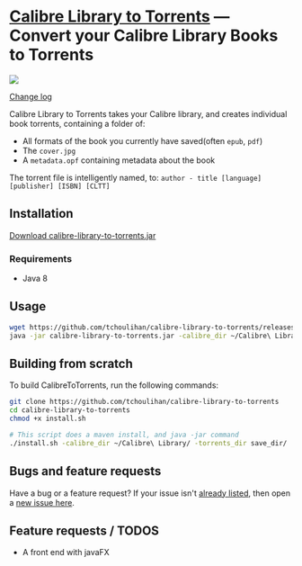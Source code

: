 [Calibre Library to Torrents]() &mdash; Convert your Calibre Library Books to Torrents
==========
![](http://img.shields.io/version/0.0.1.png?color=green)


[Change log](https://github.com/tchoulihan/calibre-library-to-torrents/releases)


Calibre Library to Torrents takes your Calibre library, and creates individual book torrents, containing a folder of:
* All formats of the book you currently have saved(often `epub`, `pdf`)
* The `cover.jpg`
* A `metadata.opf` containing metadata about the book

The torrent file is intelligently named, to:
`author - title [language] [publisher] [ISBN] [CLTT]`


## Installation

[Download calibre-library-to-torrents.jar](https://github.com/tchoulihan/calibre-library-to-torrents/releases/download/0.0.1/calibre-library-to-torrents.jar)

### Requirements
- Java 8


## Usage
```sh
wget https://github.com/tchoulihan/calibre-library-to-torrents/releases/download/0.0.1/calibre-library-to-torrents.jar
java -jar calibre-library-to-torrents.jar -calibre_dir ~/Calibre\ Library/ -torrents_dir save_dir/
```
## Building from scratch

To build CalibreToTorrents, run the following commands:
```sh
git clone https://github.com/tchoulihan/calibre-library-to-torrents
cd calibre-library-to-torrents
chmod +x install.sh

# This script does a maven install, and java -jar command
./install.sh -calibre_dir ~/Calibre\ Library/ -torrents_dir save_dir/
```

## Bugs and feature requests
Have a bug or a feature request? If your issue isn't [already listed](https://github.com/tchoulihan/calibre-library-to-torrents/issues/), then open a [new issue here](https://github.com/tchoulihan/calibre-library-to-torrents/issues/new).

## Feature requests / TODOS
* A front end with javaFX

